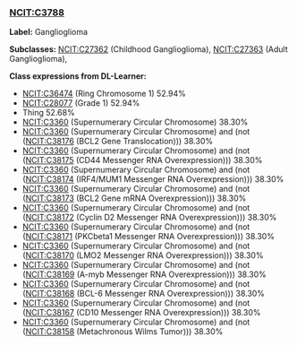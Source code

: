 
### [NCIT:C3788](http://purl.obolibrary.org/obo/NCIT_C3788)
**Label:** Ganglioglioma

**Subclasses:** [NCIT:C27362](http://purl.obolibrary.org/obo/NCIT_C27362) (Childhood Ganglioglioma), [NCIT:C27363](http://purl.obolibrary.org/obo/NCIT_C27363) (Adult Ganglioglioma), 

**Class expressions from DL-Learner:**

- [NCIT:C36474](http://purl.obolibrary.org/obo/NCIT_C36474) (Ring Chromosome 1) 52.94%
- [NCIT:C28077](http://purl.obolibrary.org/obo/NCIT_C28077) (Grade 1) 52.94%
- Thing 52.68%
- [NCIT:C3360](http://purl.obolibrary.org/obo/NCIT_C3360) (Supernumerary Circular Chromosome) 38.30%
- [NCIT:C3360](http://purl.obolibrary.org/obo/NCIT_C3360) (Supernumerary Circular Chromosome) and (not ([NCIT:C38176](http://purl.obolibrary.org/obo/NCIT_C38176) (BCL2 Gene Translocation))) 38.30%
- [NCIT:C3360](http://purl.obolibrary.org/obo/NCIT_C3360) (Supernumerary Circular Chromosome) and (not ([NCIT:C38175](http://purl.obolibrary.org/obo/NCIT_C38175) (CD44 Messenger RNA Overexpression))) 38.30%
- [NCIT:C3360](http://purl.obolibrary.org/obo/NCIT_C3360) (Supernumerary Circular Chromosome) and (not ([NCIT:C38174](http://purl.obolibrary.org/obo/NCIT_C38174) (IRF4/MUM1 Messenger RNA Overexpression))) 38.30%
- [NCIT:C3360](http://purl.obolibrary.org/obo/NCIT_C3360) (Supernumerary Circular Chromosome) and (not ([NCIT:C38173](http://purl.obolibrary.org/obo/NCIT_C38173) (BCL2 Gene mRNA Overexpression))) 38.30%
- [NCIT:C3360](http://purl.obolibrary.org/obo/NCIT_C3360) (Supernumerary Circular Chromosome) and (not ([NCIT:C38172](http://purl.obolibrary.org/obo/NCIT_C38172) (Cyclin D2 Messenger RNA Overexpression))) 38.30%
- [NCIT:C3360](http://purl.obolibrary.org/obo/NCIT_C3360) (Supernumerary Circular Chromosome) and (not ([NCIT:C38171](http://purl.obolibrary.org/obo/NCIT_C38171) (PKCbeta1 Messenger RNA Overexpression))) 38.30%
- [NCIT:C3360](http://purl.obolibrary.org/obo/NCIT_C3360) (Supernumerary Circular Chromosome) and (not ([NCIT:C38170](http://purl.obolibrary.org/obo/NCIT_C38170) (LMO2 Messenger RNA Overexpression))) 38.30%
- [NCIT:C3360](http://purl.obolibrary.org/obo/NCIT_C3360) (Supernumerary Circular Chromosome) and (not ([NCIT:C38169](http://purl.obolibrary.org/obo/NCIT_C38169) (A-myb Messenger RNA Overexpression))) 38.30%
- [NCIT:C3360](http://purl.obolibrary.org/obo/NCIT_C3360) (Supernumerary Circular Chromosome) and (not ([NCIT:C38168](http://purl.obolibrary.org/obo/NCIT_C38168) (BCL-6 Messenger RNA Overexpression))) 38.30%
- [NCIT:C3360](http://purl.obolibrary.org/obo/NCIT_C3360) (Supernumerary Circular Chromosome) and (not ([NCIT:C38167](http://purl.obolibrary.org/obo/NCIT_C38167) (CD10 Messenger RNA Overexpression))) 38.30%
- [NCIT:C3360](http://purl.obolibrary.org/obo/NCIT_C3360) (Supernumerary Circular Chromosome) and (not ([NCIT:C38158](http://purl.obolibrary.org/obo/NCIT_C38158) (Metachronous Wilms Tumor))) 38.30%


